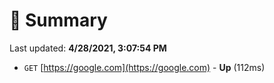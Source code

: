 # 📖 Summary
Last updated: **4/28/2021, 3:07:54 PM**

- `GET` [https://google.com](https://google.com) - **Up** (112ms)
